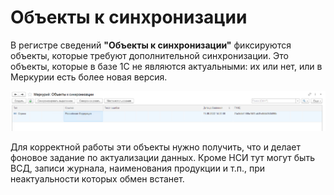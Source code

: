 # Объекты к синхронизации

В регистре сведений **"Объекты к синхронизации"** фиксируются объекты, которые требуют дополнительной синхронизации. Это объекты, которые в базе 1С не являются актуальными: их или нет, или в Меркурии есть более новая версия.

[![1][1]][1]

Для корректной работы эти объекты нужно получить, что и делает фоновое задание по актуализации данных. Кроме НСИ тут могут быть ВСД, записи журнала, наименования продукции и т.п., при неактуальности которых обмен встанет.

[1]: ObjectsToSync.assets/1.png
